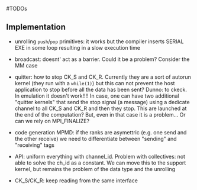 #TODOs

## Implementation

- unrolling `push`/`pop` primitives: it works but the compiler inserts SERIAL EXE in some loop
	resulting in a slow execution time

- broadcast: doesnt' act as a barrier. Could it be a problem? Consider the MM case

- quitter: how to stop CK_S and CK_R. Currently they are a sort of autorun kernel (they run with a `while(1)`)
	but this can not prevent the host application to stop before all the data has been sent?
	Dunno: to ckeck. In emulation it doesn't work!!!!
	In case, one can have two additional "quitter kernels" that send the stop signal (a message) using a 
	dedicate channel to all CK_S and CK_R and then they stop. This are launched at the end of the computation?
	But, even in that case it is a problem...
	Or can we rely on MPI_FINALIZE?


- code generation MPMD: if the ranks are asymettric (e.g. one send and the other receive) we need to differentiate between "sending" and "receiving" tags

- API: uniform everything with channel_id. Problem with collectives: not able to solve the ch_id as a constant. We
	can move this to the support kernel, but remains the problem of the data type and the unrolling

- CK_S/CK_R: keep reading from the same interface

